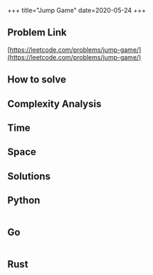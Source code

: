 +++
title="Jump Game"
date=2020-05-24
+++

## Problem Link

[https://leetcode.com/problems/jump-game/](https://leetcode.com/problems/jump-game/)

## How to solve

## Complexity Analysis

## Time

## Space

## Solutions

## Python

``` python

```

## Go

``` go

```

## Rust

``` rust

```
